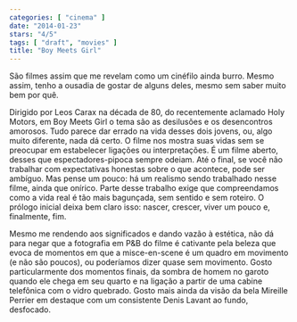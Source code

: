 ```yaml
---
categories: [ "cinema" ]
date: "2014-01-23"
stars: "4/5"
tags: [ "draft", "movies" ]
title: "Boy Meets Girl"
---
```

São filmes assim que me revelam como um cinéfilo ainda burro. Mesmo
assim, tenho a ousadia de gostar de alguns deles, mesmo sem saber muito
bem por quê.

Dirigido por Leos Carax na década de 80, do recentemente aclamado Holy
Motors, em Boy Meets Girl o tema são as desilusões e os desencontros
amorosos. Tudo parece dar errado na vida desses dois jovens, ou, algo
muito diferente, nada dá certo. O filme nos mostra suas vidas sem se
preocupar em estabelecer ligações ou interpretações. É um filme
aberto, desses que espectadores-pipoca sempre odeiam. Até o final, se
você não trabalhar com expectativas honestas sobre o que acontece, pode
ser ambíguo. Mas pense um pouco: há um realismo sendo trabalhado nesse
filme, ainda que onírico. Parte desse trabalho exige que compreendamos
como a vida real é tão mais bagunçada, sem sentido e sem roteiro. O
prólogo inicial deixa bem claro isso: nascer, crescer, viver um pouco e,
finalmente, fim.

Mesmo me rendendo aos significados e dando vazão à estética, não
dá para negar que a fotografia em P&B do filme é cativante pela beleza
que evoca de momentos em que a misce-en-scene é um quadro em movimento
(e não são poucos), ou poderíamos dizer quase sem movimento. Gosto
particularmente dos momentos finais, da sombra de homem no garoto quando
ele chega em seu quarto e na ligação a partir de uma cabine telefônica
com o vidro quebrado. Gosto mais ainda da visão da bela Mireille Perrier
em destaque com um consistente Denis Lavant ao fundo, desfocado.
